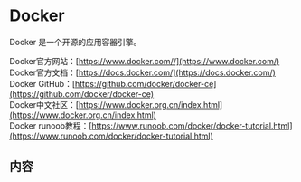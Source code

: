 # Docker
Docker 是一个开源的应用容器引擎。

Docker官方网站：[https://www.docker.com//](https://www.docker.com/)        
Docker官方文档：[https://docs.docker.com/](https://docs.docker.com/)      
Docker GitHub：[https://github.com/docker/docker-ce](https://github.com/docker/docker-ce)     
Docker中文社区：[https://www.docker.org.cn/index.html](https://www.docker.org.cn/index.html)     
Docker runoob教程：[https://www.runoob.com/docker/docker-tutorial.html](https://www.runoob.com/docker/docker-tutorial.html)

## 内容
